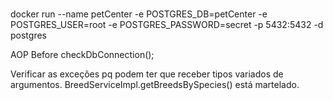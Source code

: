 ###
docker run --name petCenter -e POSTGRES_DB=petCenter -e POSTGRES_USER=root -e POSTGRES_PASSWORD=secret -p 5432:5432 -d postgres

AOP Before
        checkDbConnection();

Verificar as exceções pq podem ter que receber tipos variados de argumentos. BreedServiceImpl.getBreedsBySpecies() está martelado.